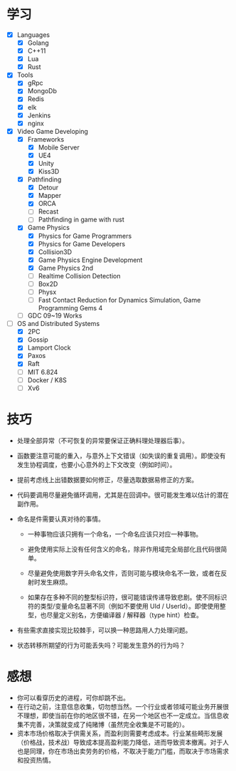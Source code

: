# 学习

- [x] Languages
    - [x] Golang
    - [x] C++11
    - [x] Lua
    - [x] Rust
- [x] Tools
    - [x] gRpc
    - [x] MongoDb
    - [x] Redis
    - [x] elk
    - [x] Jenkins
    - [x] nginx
- [x] Video Game Developing
    - [x] Frameworks
        - [x] Mobile Server
        - [x] UE4
        - [x] Unity
        - [x] Kiss3D
    - [x] Pathfinding
        - [x] Detour
        - [x] Mapper
        - [x] ORCA
        - [ ] Recast
        - [ ] Pathfinding in game with rust
    - [x] Game Physics
        - [x] Physics for Game Programmers
        - [x] Physics for Game Developers
        - [x] Collision3D
        - [x] Game Physics Engine Development
        - [x] Game Physics 2nd
        - [ ] Realtime Collision Detection
        - [ ] Box2D
        - [ ] Physx
        - [ ] Fast Contact Reduction for Dynamics Simulation, Game Programming Gems 4
    - [ ] GDC 09~19 Works
- [ ] OS and Distributed Systems
    - [x] 2PC
    - [x] Gossip
    - [x] Lamport Clock
    - [x] Paxos
    - [x] Raft
    - [ ] MIT 6.824
    - [ ] Docker / K8S
    - [ ] Xv6

# 技巧

- 处理全部异常（不可恢复的异常要保证正确料理处理器后事）。

- 函数要注意可能的重入，与意外上下文错误（如失误的重复调用）。即使没有发生协程调度，也要小心意外的上下文改变（例如时间）。

- 提前考虑线上出错数据要如何修正，尽量选取数据易修正的方案。

- 代码要调用尽量避免循环调用，尤其是在回调中。很可能发生难以估计的潜在副作用。

- 命名是件需要认真对待的事情。

  - 一种事物应该只拥有一个命名，一个命名应该只对应一种事物。
  - 避免使用实际上没有任何含义的命名，除非作用域完全局部化且代码很简单。

  - 尽量避免使用数字开头命名文件，否则可能与模块命名不一致，或者在反射时发生麻烦。
  - 如果存在多种不同的整型标识符，很可能错误传递导致悲剧。使不同标识符的类型/变量命名显著不同（例如不要使用 UId / UserId）。即使使用整型，也尽量定义别名，方便编译器 / 解释器（type hint）检查。

- 有些需求直接实现比较棘手，可以换一种思路用人力处理问题。

- 状态转移所期望的行为可能丢失吗？可能发生意外的行为吗？

# 感想

- 你可以看穿历史的进程，可你却跳不出。
- 在行动之前，注意信息收集，切勿想当然。一个行业或者领域可能业务开展很不理想，即使当前在你的地区很不错，在另一个地区也不一定成立。当信息收集不完善，决策就变成了纯赌博（虽然完全收集是不可能的）。
- 资本市场价格取决于供需关系，而盈利则需要考虑成本。行业某些畸形发展（价格战，技术战）导致成本提高盈利能力降低，进而导致资本撤离。对于人也是同理，你在市场出卖劳务的价格，不取决于能力门槛，而取决于市场需求和投资热情。